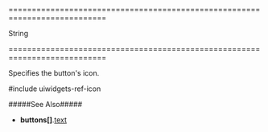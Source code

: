 ===========================================================================
<!--type-->String<!--/type-->
===========================================================================

<!--shortDescription-->
Specifies the button's icon.
<!--/shortDescription-->

 <!--fullDescription-->
#include uiwidgets-ref-icon

#####See Also#####
- **buttons[]**.[text]({basewidgetpath}/Configuration/columns/buttons/#text)
<!--/fullDescription-->